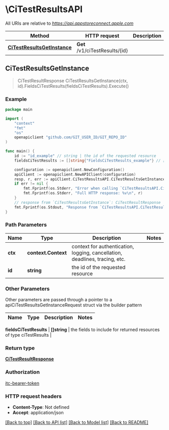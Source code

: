 # \CiTestResultsAPI

All URIs are relative to *https://api.appstoreconnect.apple.com*

Method | HTTP request | Description
------------- | ------------- | -------------
[**CiTestResultsGetInstance**](CiTestResultsAPI.md#CiTestResultsGetInstance) | **Get** /v1/ciTestResults/{id} | 



## CiTestResultsGetInstance

> CiTestResultResponse CiTestResultsGetInstance(ctx, id).FieldsCiTestResults(fieldsCiTestResults).Execute()



### Example

```go
package main

import (
	"context"
	"fmt"
	"os"
	openapiclient "github.com/GIT_USER_ID/GIT_REPO_ID"
)

func main() {
	id := "id_example" // string | the id of the requested resource
	fieldsCiTestResults := []string{"FieldsCiTestResults_example"} // []string | the fields to include for returned resources of type ciTestResults (optional)

	configuration := openapiclient.NewConfiguration()
	apiClient := openapiclient.NewAPIClient(configuration)
	resp, r, err := apiClient.CiTestResultsAPI.CiTestResultsGetInstance(context.Background(), id).FieldsCiTestResults(fieldsCiTestResults).Execute()
	if err != nil {
		fmt.Fprintf(os.Stderr, "Error when calling `CiTestResultsAPI.CiTestResultsGetInstance``: %v\n", err)
		fmt.Fprintf(os.Stderr, "Full HTTP response: %v\n", r)
	}
	// response from `CiTestResultsGetInstance`: CiTestResultResponse
	fmt.Fprintf(os.Stdout, "Response from `CiTestResultsAPI.CiTestResultsGetInstance`: %v\n", resp)
}
```

### Path Parameters


Name | Type | Description  | Notes
------------- | ------------- | ------------- | -------------
**ctx** | **context.Context** | context for authentication, logging, cancellation, deadlines, tracing, etc.
**id** | **string** | the id of the requested resource | 

### Other Parameters

Other parameters are passed through a pointer to a apiCiTestResultsGetInstanceRequest struct via the builder pattern


Name | Type | Description  | Notes
------------- | ------------- | ------------- | -------------

 **fieldsCiTestResults** | **[]string** | the fields to include for returned resources of type ciTestResults | 

### Return type

[**CiTestResultResponse**](CiTestResultResponse.md)

### Authorization

[itc-bearer-token](../README.md#itc-bearer-token)

### HTTP request headers

- **Content-Type**: Not defined
- **Accept**: application/json

[[Back to top]](#) [[Back to API list]](../README.md#documentation-for-api-endpoints)
[[Back to Model list]](../README.md#documentation-for-models)
[[Back to README]](../README.md)

